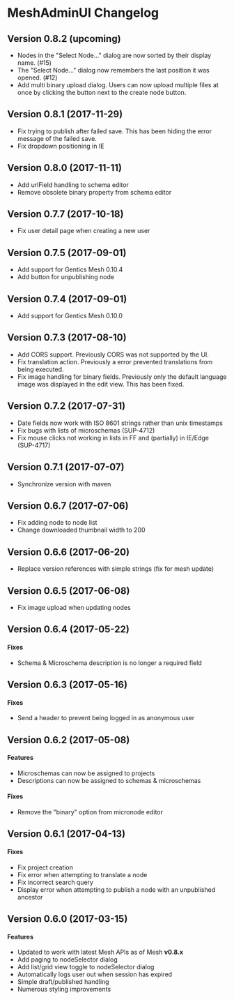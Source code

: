 # MeshAdminUI Changelog

## Version 0.8.2 (upcoming)
* Nodes in the "Select Node..." dialog are now sorted by their display name. (#15)
* The "Select Node..." dialog now remembers the last position it was opened. (#12)
* Add multi binary upload dialog. Users can now upload multiple files at once by clicking the button next to the create node button.

## Version 0.8.1 (2017-11-29)
* Fix trying to publish after failed save. This has been hiding the error message of the failed save.
* Fix dropdown positioning in IE

## Version 0.8.0 (2017-11-11)
* Add urlField handling to schema editor
* Remove obsolete binary property from schema editor

## Version 0.7.7 (2017-10-18)
* Fix user detail page when creating a new user

## Version 0.7.5 (2017-09-01)
* Add support for Gentics Mesh 0.10.4
* Add button for unpublishing node

## Version 0.7.4 (2017-09-01)
* Add support for Gentics Mesh 0.10.0

## Version 0.7.3 (2017-08-10)
* Add CORS support. Previously CORS was not supported by the UI.
* Fix translation action. Previously a error prevented translations from being executed.
* Fix image handling for binary fields. Previously only the default language image was displayed in the edit view. This has been fixed.

## Version 0.7.2 (2017-07-31)
* Date fields now work with ISO 8601 strings rather than unix timestamps
* Fix bugs with lists of microschemas (SUP-4712)
* Fix mouse clicks not working in lists in FF and (partially) in IE/Edge (SUP-4717)

## Version 0.7.1 (2017-07-07)
* Synchronize version with maven

## Version 0.6.7 (2017-07-06)
* Fix adding node to node list
* Change downloaded thumbnail width to 200

## Version 0.6.6 (2017-06-20)
* Replace version references with simple strings (fix for mesh update)

## Version 0.6.5 (2017-06-08)
* Fix image upload when updating nodes

## Version 0.6.4 (2017-05-22)

#### Fixes
* Schema & Microschema description is no longer a required field

## Version 0.6.3 (2017-05-16)

#### Fixes
* Send a header to prevent being logged in as anonymous user

## Version 0.6.2 (2017-05-08)

#### Features
* Microschemas can now be assigned to projects
* Descriptions can now be assigned to schemas & microschemas

#### Fixes
* Remove the "binary" option from micronode editor

## Version 0.6.1 (2017-04-13)

#### Fixes
* Fix project creation
* Fix error when attempting to translate a node
* Fix incorrect search query
* Display error when attempting to publish a node with an unpublished ancestor

## Version 0.6.0 (2017-03-15)

#### Features
* Updated to work with latest Mesh APIs as of Mesh **v0.8.x**
* Add paging to nodeSelector dialog
* Add list/grid view toggle to nodeSelector dialog
* Automatically logs user out when session has expired
* Simple draft/published handling
* Numerous styling improvements
